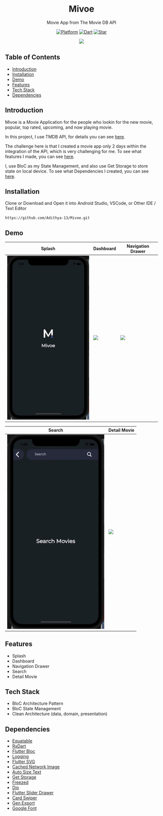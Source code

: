 <h1 align="center">
  Mivoe
</h1>
<p align="center">
  Movie App from The Movie DB API
</p>
<p align="center">
  <a href="https://flutter.dev/"><img alt="Platform" src="https://img.shields.io/badge/platform-Flutter-blue.svg"></a>
  <a href="https://dart.dev/"><img alt="Dart" src="https://img.shields.io/badge/dart-2.17.2-blue.svg"></a>
  <a href="https://github.com/Adithya-13/Mivoe/"><img alt="Star" src="https://img.shields.io/github/stars/Adithya-13/Mivoe"></a>
</p>

<p align="center">
  <img src="assets/demo.png"/>
</p>

## Table of Contents
- [Introduction](#introduction)
- [Installation](#installation)
- [Demo](#demo)
- [Features](#features)
- [Tech Stack](#tech-stack)
- [Dependencies](#dependencies)

## Introduction

Mivoe is a Movie Application for the people who lookin for the new movie, popular, top rated, upcoming, and now playing movie.

In this project, I use TMDB API, for details you can see [here](#tech-stack).

The challenge here is that I created a movie app only 2 days within the integration of the API, which is very challenging for me. To see what features I made, you can see [here](#features).

I, use BloC as my State Management, and also use Get Storage to store state on local device. To see what Dependencies I created, you can see [here](#dependencies).

## Installation

Clone or Download and Open it into Android Studio, VSCode, or Other IDE / Text Editor
```
https://github.com/Adithya-13/Mivoe.git
```  

## Demo

|Splash|Dashboard|Navigation Drawer|
|--|--|--|
|![](demo/splash.gif)|![](demo/dashboard.gif)|![](demo/drawer.gif)|

|Search|Detail Movie|
|--|--|
|![](demo/search.gif)|![](demo/detail.gif)|

## Features
- Splash
- Dashboard
- Navigation Drawer
- Search
- Detail Movie

## Tech Stack
- BloC Architecture Pattern
- BloC State Management
- Clean Architecture (data, domain, presentation)

## Dependencies
- [Equatable](https://pub.dev/packages/equatable)
- [RxDart](https://pub.dev/packages/rxdart)
- [Flutter Bloc](https://pub.dev/packages/flutter_bloc)
- [Logging](https://pub.dev/packages/logging)
- [Flutter SVG](https://pub.dev/packages/flutter_svg)
- [Cached Network Image](https://pub.dev/packages/cached_network_image)
- [Auto Size Text](https://pub.dev/packages/auto_size_text)
- [Get Storage](https://pub.dev/packages/get_storage)
- [Freezed](https://pub.dev/packages/freezed)
- [Dio](https://pub.dev/packages/dio)
- [Flutter Slider Drawer](https://pub.dev/packages/flutter_slider_drawer)
- [Card Swiper](https://pub.dev/packages/card_swiper)
- [Gen Export](https://pub.dev/packages/gen_export)
- [Google Font](https://pub.dev/packages/google_font)



